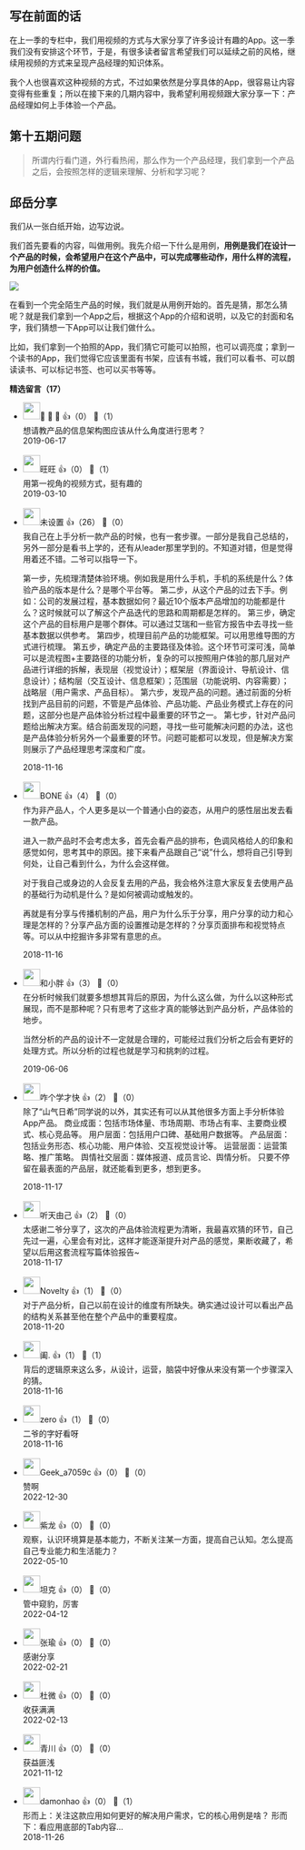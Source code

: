## 写在前面的话

在上一季的专栏中，我们用视频的方式与大家分享了许多设计有趣的App。这一季我们没有安排这个环节，于是，有很多读者留言希望我们可以延续之前的风格，继续用视频的方式来呈现产品经理的知识体系。

我个人也很喜欢这种视频的方式，不过如果依然是分享具体的App，很容易让内容变得有些重复；所以在接下来的几期内容中，我希望利用视频跟大家分享一下：产品经理如何上手体验一个产品。

## 第十五期问题

> 所谓内行看门道，外行看热闹，那么作为一个产品经理，我们拿到一个产品之后，会按照怎样的逻辑来理解、分析和学习呢？

## 邱岳分享

我们从一张白纸开始，边写边说。

我们首先要看的内容，叫做用例。我先介绍一下什么是用例，**用例是我们在设计一个产品的时候，会希望用户在这个产品中，可以完成哪些动作，用什么样的流程，为用户创造什么样的价值。**

![](https://static001.geekbang.org/resource/image/e4/85/e428dd973c573a50b5693434be025385.png?wh=1992%2A854)

在看到一个完全陌生产品的时候，我们就是从用例开始的。首先是猜，那怎么猜呢？就是我们拿到一个App之后，根据这个App的介绍和说明，以及它的封面和名字，我们猜想一下App可以让我们做什么。

比如，我们拿到一个拍照的App，我们猜它可能可以拍照，也可以调亮度；拿到一个读书的App，我们觉得它应该里面有书架，应该有书城，我们可以看书、可以朗读读书、可以标记书签、也可以买书等等。
<div><strong>精选留言（17）</strong></div><ul>
<li><img src="https://static001.geekbang.org/account/avatar/00/11/c4/27/4736384f.jpg" width="30px"><span>🍊 🍊 🍊</span> 👍（0） 💬（1）<div>想请教产品的信息架构图应该从什么角度进行思考？</div>2019-06-17</li><br/><li><img src="https://static001.geekbang.org/account/avatar/00/12/85/bf/5c5e86bb.jpg" width="30px"><span>旺旺</span> 👍（0） 💬（1）<div>用第一视角的视频方式，挺有趣的</div>2019-03-10</li><br/><li><img src="https://static001.geekbang.org/account/avatar/00/0f/51/b1/7d6879dc.jpg" width="30px"><span>未设置</span> 👍（26） 💬（0）<div>我自己在上手分析一款产品的时候，也有一套步骤。一部分是我自己总结的，另外一部分是看书上学的，还有从leader那里学到的。不知道对错，但是觉得用着还不错。二爷可以指导一下。

第一步，先梳理清楚体验环境。例如我是用什么手机，手机的系统是什么？体验产品的版本是什么？是哪个平台等。
第二步，从这个产品的过去下手。例如：公司的发展过程，基本数据如何？最近10个版本产品增加的功能都是什么？这时候就可以了解这个产品迭代的思路和周期都是怎样的。
第三步，确定这个产品的目标用户是哪个群体。可以通过艾瑞和一些官方报告中去寻找一些基本数据以供参考。
第四步，梳理目前产品的功能框架。可以用思维导图的方式进行梳理。
第五步，确定产品的主要路径及体验。这个环节可深可浅，简单可以是流程图+主要路径的功能分析，复杂的可以按照用户体验的那几层对产品进行详细的拆解，表现层（视觉设计）；框架层（界面设计、导航设计、信息设计）；结构层（交互设计、信息框架）；范围层（功能说明、内容需要）；战略层（用户需求、产品目标）。
第六步，发现产品的问题。通过前面的分析找到产品目前的问题，不管是产品体验、产品功能、产品业务模式上存在的问题，这部分也是产品体验分析过程中最重要的环节之一。
第七步，针对产品问题给出解决方案。结合前面发现的问题，寻找一些可能解决问题的办法，这也是产品体验分析另外一个最重要的环节。问题可能都可以发现，但是解决方案则展示了产品经理思考深度和广度。
</div>2018-11-16</li><br/><li><img src="https://static001.geekbang.org/account/avatar/00/0f/93/cd/a5a1a1d2.jpg" width="30px"><span>BONE</span> 👍（4） 💬（0）<div>作为非产品人，个人更多是以一个普通小白的姿态，从用户的感性层出发去看一款产品。

进入一款产品时不会考虑太多，首先会看产品的排布，色调风格给人的印象和感觉如何，思考其中的原因。接下来看产品跟自己“说”什么，想将自己引导到何处，让自己看到什么，为什么会这样做。

对于我自己或身边的人会反复去用的产品，我会格外注意大家反复去使用产品的基础行为动机是什么？是如何被调动或触发的。

再就是有分享与传播机制的产品，用户为什么乐于分享，用户分享的动力和心理是怎样的？分享产品方面的设置推动是怎样的？分享页面排布和视觉特点等。可以从中挖掘许多非常有意思的点。</div>2018-11-16</li><br/><li><img src="https://static001.geekbang.org/account/avatar/00/12/04/37/aa04f997.jpg" width="30px"><span>和小胖</span> 👍（3） 💬（0）<div>在分析时候我们就要多想想其背后的原因，为什么这么做，为什么以这种形式展现，而不是那种呢？只有思考了这些才真的能够达到产品分析，产品体验的地步。

当然分析的产品的设计不一定就是合理的，可能经过我们分析之后会有更好的处理方式。所以分析的过程也就是学习和挑刺的过程。</div>2019-06-06</li><br/><li><img src="http://thirdwx.qlogo.cn/mmopen/vi_32/NYfjRelia7DOibtRycUN7jY2ibiboQNhcLzHqUZgTqCwPTUaYYLV4N8iaosvxUXXaibdkV1aa1sBz2PCYtD3ANYlicb0g/132" width="30px"><span>咋个学才快</span> 👍（2） 💬（0）<div>除了“山气日希”同学说的以外，其实还有可以从其他很多方面上手分析体验App产品。
商业成面：包括市场体量、市场周期、市场占有率、主要商业模式、核心竞品等。
用户层面：包括用户口碑、基础用户数据等。
产品层面：包括业务形态、核心功能、用户体验、交互视觉设计等。
运营层面：运营策略、推广策略。
舆情社交层面：媒体报道、成员言论、舆情分析。
只要不停留在最表面的产品层，就还能看到更多，想到更多。

</div>2018-11-17</li><br/><li><img src="https://static001.geekbang.org/account/avatar/00/0f/8e/8b/38b93ca0.jpg" width="30px"><span>听天由己</span> 👍（2） 💬（0）<div>太感谢二爷分享了，这次的产品体验流程更为清晰，我最喜欢猜的环节，自己先过一遍，心里会有对比，这样才能逐渐提升对产品的感觉，果断收藏了，希望以后用这套流程写篇体验报告~</div>2018-11-17</li><br/><li><img src="https://static001.geekbang.org/account/avatar/00/12/1a/04/8c327014.jpg" width="30px"><span>Novelty</span> 👍（1） 💬（0）<div>对于产品分析，自己以前在设计的维度有所缺失。确实通过设计可以看出产品的结构关系甚至他在整个产品中的重要程度。</div>2018-11-20</li><br/><li><img src="https://static001.geekbang.org/account/avatar/00/12/3c/f2/cb7c84f8.jpg" width="30px"><span>阖.</span> 👍（1） 💬（1）<div>背后的逻辑原来这么多，从设计，运营，脑袋中好像从来没有第一个步骤深入的猜。</div>2018-11-16</li><br/><li><img src="https://static001.geekbang.org/account/avatar/00/0f/9e/aa/49e52e14.jpg" width="30px"><span>zero</span> 👍（1） 💬（0）<div>二爷的字好看呀</div>2018-11-16</li><br/><li><img src="" width="30px"><span>Geek_a7059c</span> 👍（0） 💬（0）<div>赞啊</div>2022-12-30</li><br/><li><img src="http://thirdwx.qlogo.cn/mmopen/vi_32/DYAIOgq83eqXSb2jAzlMM0JdTjWrNiaq2uR9eeloBYp906POddb9evmuj5f4CUoO6ge8TibibwtZicnl1sRHic9rW7g/132" width="30px"><span>紫龙</span> 👍（0） 💬（0）<div>观察，认识环境算是基本能力，不断关注某一方面，提高自己认知。怎么提高自己专业能力和生活能力？</div>2022-05-10</li><br/><li><img src="https://static001.geekbang.org/account/avatar/00/11/50/c2/59ac29ea.jpg" width="30px"><span>坦克</span> 👍（0） 💬（0）<div>管中窥豹，厉害</div>2022-04-12</li><br/><li><img src="" width="30px"><span>张瑜</span> 👍（0） 💬（0）<div>感谢分享</div>2022-02-21</li><br/><li><img src="https://thirdwx.qlogo.cn/mmopen/vi_32/DYAIOgq83eqAVNKZWBEnEf0Qz4SG3ZkkfYsia1L429N64XicGgYiak3jnKaFibibiclNEibWiatJUK5ywTicCsDpPZ1toaw/132" width="30px"><span>杜微</span> 👍（0） 💬（0）<div>收获满满</div>2022-02-13</li><br/><li><img src="https://static001.geekbang.org/account/avatar/00/27/1c/85/22a6124d.jpg" width="30px"><span>青川</span> 👍（0） 💬（0）<div>获益匪浅</div>2021-11-12</li><br/><li><img src="https://static001.geekbang.org/account/avatar/00/0f/49/f0/a5836d8f.jpg" width="30px"><span>damonhao</span> 👍（0） 💬（1）<div>形而上：关注这款应用如何更好的解决用户需求，它的核心用例是啥？
形而下：看应用底部的Tab内容…</div>2018-11-26</li><br/>
</ul>